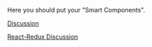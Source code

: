 Here you should put your "Smart Components".

[Discussion](https://github.com/rackt/redux/issues/756)

[React-Redux Discussion](https://github.com/rackt/react-redux/blob/master/docs/quick-start.md)
